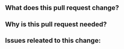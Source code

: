 ## What does this pull request change?

## Why is this pull request needed?

## Issues releated to this change:
